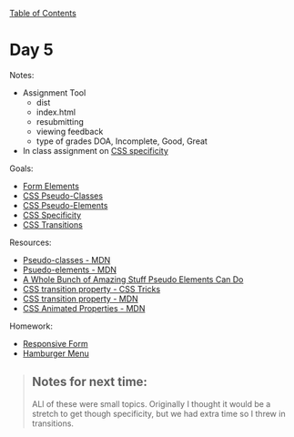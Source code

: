 [Table of Contents](/README.md)

# Day 5

Notes:
* Assignment Tool
	* dist
	* index.html
	* resubmitting
	* viewing feedback
	* type of grades DOA, Incomplete, Good, Great
* In class assignment on [CSS specificity](https://github.com/TIY-Austin-Front-End-Engineering/css-specificity)

Goals:
* [Form Elements](/form-elements)
* [CSS Pseudo-Classes](/css-pseudo-classes)
* [CSS Pseudo-Elements](/css-pseudo-elements)
* [CSS Specificity](/css-specificity)
* [CSS Transitions](/css-transitions)

Resources:
* [Pseudo-classes - MDN](https://developer.mozilla.org/en-US/docs/Web/CSS/Pseudo-classes)
* [Psuedo-elements - MDN](https://developer.mozilla.org/en-US/docs/Web/CSS/Pseudo-elements)
* [A Whole Bunch of Amazing Stuff Pseudo Elements Can Do](https://css-tricks.com/pseudo-element-roundup/)
* [CSS transition property - CSS Tricks](https://css-tricks.com/almanac/properties/t/transition/)
* [CSS transition property - MDN](https://developer.mozilla.org/en-US/docs/Web/CSS/transition)
* [CSS Animated Properties - MDN](https://developer.mozilla.org/en-US/docs/Web/CSS/CSS_animated_properties)

Homework:
* [Responsive Form](https://github.com/TIY-Austin-Front-End-Engineering/responsive-form)
* [Hamburger Menu](https://github.com/TIY-Austin-Front-End-Engineering/hamburger-menu)

> ## Notes for next time:
> ALl of these were small topics. Originally I thought it would be a stretch to get though specificity, but we had extra time so I threw in transitions.